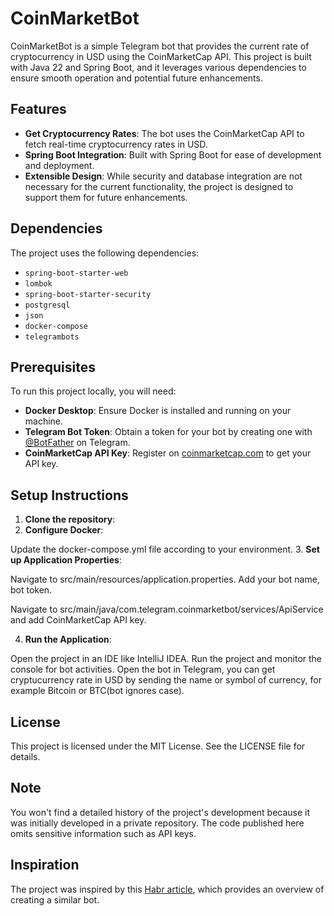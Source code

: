 # CoinMarketBot

CoinMarketBot is a simple Telegram bot that provides the current rate of cryptocurrency in USD using the CoinMarketCap API. This project is built with Java 22 and Spring Boot, and it leverages various dependencies to ensure smooth operation and potential future enhancements.

## Features

- **Get Cryptocurrency Rates**: The bot uses the CoinMarketCap API to fetch real-time cryptocurrency rates in USD.
- **Spring Boot Integration**: Built with Spring Boot for ease of development and deployment.
- **Extensible Design**: While security and database integration are not necessary for the current functionality, the project is designed to support them for future enhancements.

## Dependencies

The project uses the following dependencies:
- `spring-boot-starter-web`
- `lombok`
- `spring-boot-starter-security`
- `postgresql`
- `json`
- `docker-compose`
- `telegrambots`

## Prerequisites

To run this project locally, you will need:
- **Docker Desktop**: Ensure Docker is installed and running on your machine.
- **Telegram Bot Token**: Obtain a token for your bot by creating one with [@BotFather](https://t.me/BotFather) on Telegram.
- **CoinMarketCap API Key**: Register on [coinmarketcap.com](https://coinmarketcap.com/) to get your API key.

## Setup Instructions

1. **Clone the repository**:
2. **Configure Docker**:

Update the docker-compose.yml file according to your environment.
3. **Set up Application Properties**:

Navigate to src/main/resources/application.properties.
Add your bot name, bot token. 

Navigate to src/main/java/com.telegram.coinmarketbot/services/ApiService and add CoinMarketCap API key.

4. **Run the Application**:

Open the project in an IDE like IntelliJ IDEA.
Run the project and monitor the console for bot activities.
Open the bot in Telegram, you can get cryptucurrency rate in USD by sending the name or symbol of currency, for example Bitcoin or BTC(bot ignores case).

## License
This project is licensed under the MIT License. See the LICENSE file for details.

## Note
You won't find a detailed history of the project's development because it was initially developed in a private repository. The code published here omits sensitive information such as API keys.

## Inspiration

The project was inspired by this [Habr article](https://habr.com/ru/articles/715384/), which provides an overview of creating a similar bot.

